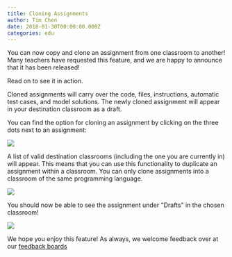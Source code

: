 ```yaml
---
title: Cloning Assignments
author: Tim Chen
date: 2018-01-30T00:00:00.000Z
categories: edu
---
```


You can now copy and clone an assignment from one classroom to another!  Many teachers have requested this feature, and we are happy to announce that it has been released!

Read on to see it in action.

Cloned assignments will carry over the code, files, instructions, automatic test cases, and model solutions.  The newly cloned assignment will appear in your destination classroom as a draft.

You can find the option for cloning an assignment by clicking on the three dots next to an assignment:

![](/public/images/blog/clone-assignment-option.png)

A list of valid destination classrooms (including the one you are currently in) will appear.  This means that you can use this functionality to duplicate an assignment within a classroom.  You can only clone assignments into a classroom of the same programming language.

![](/public/images/blog/clone-assignment-choose.png)

You should now be able to see the assignment under "Drafts" in the chosen classroom!

![](/public/images/blog/clone-assignment-result.png)

We hope you enjoy this feature!  As always, we welcome feedback over at our [feedback boards](https://repl.it/feedback)
